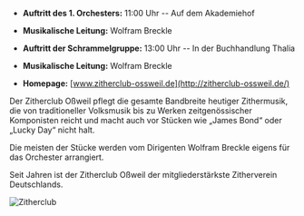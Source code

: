 - __Auftritt des 1. Orchesters:__ 11:00 Uhr -- Auf dem Akademiehof
- __Musikalische Leitung:__ Wolfram Breckle

- __Auftritt der Schrammelgruppe:__ 13:00 Uhr -- In der Buchhandlung Thalia
- __Musikalische Leitung:__ Wolfram Breckle

- __Homepage:__ [www.zitherclub-ossweil.de](http://zitherclub-ossweil.de/)


<div class="row">
    <div class="col-md"  markdown="1">
Der Zitherclub Oßweil pflegt die gesamte Bandbreite heutiger Zithermusik,
die von traditioneller Volksmusik bis zu Werken zeitgenössischer Komponisten
reicht und macht auch vor Stücken wie „James Bond“ oder „Lucky Day“ nicht
halt. 

Die meisten der Stücke werden vom Dirigenten Wolfram Breckle eigens
für das Orchester arrangiert. 

Seit Jahren ist der Zitherclub Oßweil der
mitgliederstärkste Zitherverein Deutschlands.
</div>
   <div class="col-md-5">
       <img src="{% link assets/img/teilnehmer/zitherclub.jpg %}" alt="Zitherclub" class="img-fluid">     
   </div>
</div>
